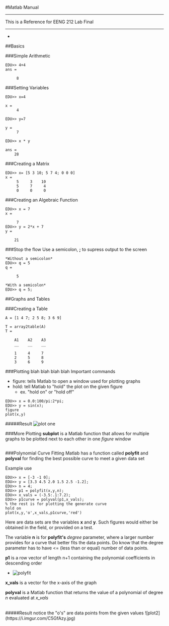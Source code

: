 #Matlab Manual 

----------

This is a Reference for EENG 212 Lab Final 

----------
-
##Basics

###Simple Arithmetic

```
EDU>> 4+4
ans =

     8
```
###Setting Variables 

```
EDU>> x=4

x =
     4

EDU>> y=7

y =
     7

EDU>> x * y

ans =
    28
```

###Creating a Matrix
````
EDU>> x= [5 3 10; 5 7 4; 0 0 0]
x =
     5     3    10
     5     7     4
     0     0     0
````
###Creating an Algebraic Function 

```
EDU>> x = 7
x =

     7
EDU>> y = 2*x + 7
y =

    21
```

###Stop the flow
Use a semicolon,  **;**  to supress output to the screen

```
*Without a semicolon*
EDU>> q = 5
q =

     5

*With a semicolon*
EDU>> q = 5;

```

##Graphs and Tables

###Creating a Table


````
A = [1 4 7; 2 5 8; 3 6 9]

T = array2table(A)
T = 

    A1    A2    A3
    __    __    __

    1     4     7 
    2     5     8 
    3     6     9 

````

###Plotting
blah blah blah blah
Important commands

- figure: tells Matlab to open a window used for plotting graphs
- hold: tell Matlab to "hold" the plot on the given figure
	- ex. "hold on" or "hold off"	



```
EDU>> x = 0.0:100/pi:2*pi;
EDU>> y = sin(x);
figure
plot(x,y)
```
#####Result
![plot one](https://i.imgur.com/VAzPCSQ.jpg)


###More Plotting
**subplot** is a Matlab function that allows for multiple graphs to be plotted next to each other in one *figure* window

```

```

###Polynomial Curve Fitting
Matlab has a function called **polyfit** and **polyval** for finding the best possible curve to meet a given data set

Example use

```
EDU>> x = [-3 -1 0];
EDU>> y = [3.3 4.5 2.0 1.5 2.5 -1.2];
EDU>> n = 4;
EDU>> p1 = polyfit(x,y,n);
EDU>> x_vals = (-3.5:.1:7.2);
EDU>> p1curve = polyval(p1,x_vals);
% the rest is for plotting the generate curve
hold on
plot(x,y,'o',x_vals,p1curve,'red')
```
Here are data sets are the variables **x** and **y**. Such figures would either be obtained in the field, or provided on a test.<br />

The variable **n** is for **polyfit's** *degree* parameter, where a larger number provides for a curve that better fits the data points. Do know that the degree parameter has to have <= (less than or equal) number of data points.<br />

**p1** is a row vector of length n+1 containing the polynomial coefficients in descending order

- ![polyfit](https://i.imgur.com/2PtT1rH.png)

**x_vals** is a vector for the x-axis of the graph

**polyval** is a Matlab function that returns the value of a polynomial of degree *n* evaluated at *x_vals*

<br />
#####Result
notice the "o's" are data points from the given values
![plot2](https://i.imgur.com/C5GfAzy.jpg)

